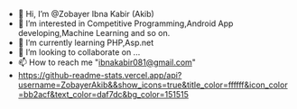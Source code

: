 - 👋 Hi, I’m @Zobayer Ibna Kabir (Akib)
- 👀 I’m interested in Competitive Programming,Android App developing,Machine Learning and so on.
- 🌱 I’m currently learning PHP,Asp.net
- 💞️ I’m looking to collaborate on ...
- 📫 How to reach me "ibnakabir081@gmail.com"
- https://github-readme-stats.vercel.app/api?username=ZobayerAkib&&show_icons=true&title_color=ffffff&icon_color=bb2acf&text_color=daf7dc&bg_color=151515

<!---
ZobayerAkib/ZobayerAkib is a ✨ special ✨ repository because its `README.md` (this file) appears on your GitHub profile.
You can click the Preview link to take a look at your changes.
--->
